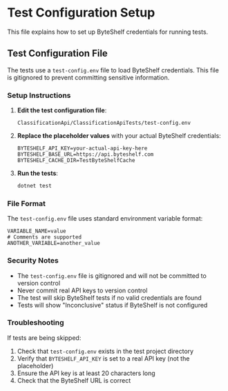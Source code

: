 # Test Configuration Setup

This file explains how to set up ByteShelf credentials for running tests.

## Test Configuration File

The tests use a `test-config.env` file to load ByteShelf credentials. This file is gitignored to prevent committing sensitive information.

### Setup Instructions

1. **Edit the test configuration file**:
   ```
   ClassificationApi/ClassificationApiTests/test-config.env
   ```

2. **Replace the placeholder values** with your actual ByteShelf credentials:
   ```
   BYTESHELF_API_KEY=your-actual-api-key-here
   BYTESHELF_BASE_URL=https://api.byteshelf.com
   BYTESHELF_CACHE_DIR=TestByteShelfCache
   ```

3. **Run the tests**:
   ```bash
   dotnet test
   ```

### File Format

The `test-config.env` file uses standard environment variable format:
```
VARIABLE_NAME=value
# Comments are supported
ANOTHER_VARIABLE=another_value
```

### Security Notes

- The `test-config.env` file is gitignored and will not be committed to version control
- Never commit real API keys to version control
- The test will skip ByteShelf tests if no valid credentials are found
- Tests will show "Inconclusive" status if ByteShelf is not configured

### Troubleshooting

If tests are being skipped:
1. Check that `test-config.env` exists in the test project directory
2. Verify that `BYTESHELF_API_KEY` is set to a real API key (not the placeholder)
3. Ensure the API key is at least 20 characters long
4. Check that the ByteShelf URL is correct 